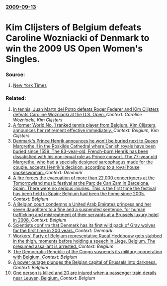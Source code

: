 ### [2009-09-13](/news/2009/09/13/index.md)

#  Kim Clijsters of Belgium defeats Caroline Wozniacki of Denmark to win the 2009 US Open Women's Singles. 




### Source:

1. [New York Times](http://straightsets.blogs.nytimes.com/2009/09/13/live-analysis-womens-final/)

### Related:

1. [ In tennis, Juan Martn del Potro defeats Roger Federer and Kim Clijsters defeats Caroline Wozniacki at the U.S. Open. ](/news/2009/09/14/in-tennis-juan-martin-del-potro-defeats-roger-federer-and-kim-clijsters-defeats-caroline-wozniacki-at-the-u-s-open.md) _Context: Caroline Wozniacki, Kim Clijsters_
2. [ A former World No. 1 ranked tennis player from Belgium, Kim Clijsters, announces her retirement effective immediately. ](/news/2007/05/6/a-former-world-no-1-ranked-tennis-player-from-belgium-kim-clijsters-announces-her-retirement-effective-immediately.md) _Context: Belgium, Kim Clijsters_
3. [Denmark's Prince Henrik announces he won't be buried next to Queen Margrethe II in the Roskilde Cathedral where Danish royals have been buried since 1559. The 83-year-old, French-born Henrik has been dissatisfied with his non-equal role as Prince consort. The 77-year old Margrethe, who had a specially designed sarcophagus made for the couple, accepts Henrik's decision, according to a royal house spokeswoman. ](/news/2017/08/4/denmark-s-prince-henrik-announces-he-won-t-be-buried-next-to-queen-margrethe-ii-in-the-roskilde-cathedral-where-danish-royals-have-been-buri.md) _Context: Denmark_
4. [A fire forces the evacuation of more than 22,000 concertgoers at the Tomorrowland music festival at the Parc de Can Zam in Barcelona, Spain. There were no serious injuries. This is the first time the festival has been held in Spain; Belgium had been the home since 2005. ](/news/2017/07/29/a-fire-forces-the-evacuation-of-more-than-22-000-concertgoers-at-the-tomorrowland-music-festival-at-the-parc-de-can-zam-in-barcelona-spain.md) _Context: Belgium_
5. [A Belgian court condemns a United Arab Emirates princess and her seven daughters to a fine and a suspended sentence, for human trafficking and mistreatment of their servants at a Brussels luxury hotel in 2008. ](/news/2017/06/23/a-belgian-court-condemns-a-united-arab-emirates-princess-and-her-seven-daughters-to-a-fine-and-a-suspended-sentence-for-human-trafficking-a.md) _Context: Belgium_
6. [Scientists confirm that Denmark has its first wild pack of Gray wolves for the first time in 200 years. ](/news/2017/05/4/scientists-confirm-that-denmark-has-its-first-wild-pack-of-gray-wolves-for-the-first-time-in-200-years.md) _Context: Denmark_
7. [Workers' Party of Belgium representative Raoul Hedebouw gets stabbed in the thigh, moments before holding a speech in Liege, Belgium. The presumed assailant is arrested. ](/news/2017/05/1/workers-party-of-belgium-representative-raoul-hedebouw-gets-stabbed-in-the-thigh-moments-before-holding-a-speech-in-lia-ge-belgium-the-p.md) _Context: Belgium_
8. [The Democratic Republic of the Congo suspends its military cooperation with Belgium. ](/news/2017/04/13/the-democratic-republic-of-the-congo-suspends-its-military-cooperation-with-belgium.md) _Context: Belgium_
9. [A power outage plunges the Belgian capital of Brussels into darkness. ](/news/2017/02/9/a-power-outage-plunges-the-belgian-capital-of-brussels-into-darkness.md) _Context: Belgium_
10. [One person is killed and 20 are injured when a passenger train derails near Leuven, Belgium. ](/news/2017/02/18/one-person-is-killed-and-20-are-injured-when-a-passenger-train-derails-near-leuven-belgium.md) _Context: Belgium_
